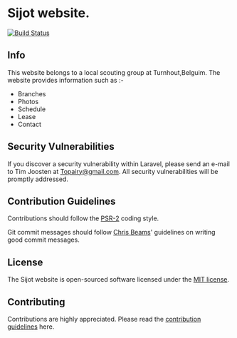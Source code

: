 # Sijot website.
[![Build Status](https://travis-ci.org/Tjoosten/website.svg?branch=develop)](https://travis-ci.org/Tjoosten/website)
## Info
This website belongs to a local scouting group at Turnhout,Belguim. The website provides information such as :-
* Branches
* Photos
* Schedule
* Lease
* Contact

## Security Vulnerabilities

If you discover a security vulnerability within Laravel, please send an e-mail to Tim Joosten at Topairy@gmail.com. All security vulnerabilities will be promptly addressed.

## Contribution Guidelines

Contributions should follow the [PSR-2](https://github.com/php-fig/fig-standards/blob/master/accepted/PSR-2-coding-style-guide.md) coding style.

Git commit messages should follow [Chris Beams](http://chris.beams.io/posts/git-commit/)' guidelines on writing good commit messages.

## License

The Sijot website is open-sourced software licensed under the [MIT license](http://opensource.org/licenses/MIT).

## Contributing
Contributions are highly appreciated. Please read the [contribution guidelines](contributing.md) here.

